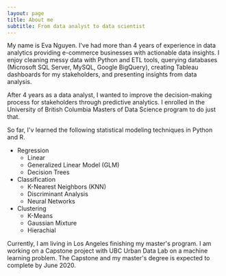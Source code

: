 ```yaml
---
layout: page
title: About me
subtitle: From data analyst to data scientist 
---
```


  My name is Eva Nguyen. I've had more than 4 years of experience in data analytics providing e-commerce businesses with actionable data insights. I enjoy cleaning messy data with Python and ETL tools, querying databases (Microsoft SQL Server, MySQL, Google BigQuery), creating Tableau dashboards for my stakeholders, and presenting insights from data analysis.

  After 4 years as a data analyst, I wanted to improve the decision-making process for stakeholders through predictive analytics. I enrolled in the University of British Columbia Masters of Data Science program to do just that. 
  
  So far, I'v learned the following statistical modeling techniques in Python and R.
  - Regression
    - Linear
    - Generalized Linear Model (GLM)
    - Decision Trees
  - Classification
    - K-Nearest Neighbors (KNN)
    - Discriminant Analysis
    - Neural Networks
  - Clustering
    - K-Means
    - Gaussian Mixture
    - Hierachial

  Currently, I am living in Los Angeles finishing my master's program. I am working on a Capstone project with UBC Urban Data Lab on a machine learning problem. The Capstone and my master's degree is expected to complete by June 2020. 
